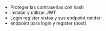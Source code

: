  - Proteger las contraseñas con hash
 - instalar y utilizar JWT
 - Login register vistas y sus endpoint render
 - endpoint para login y register (post)
